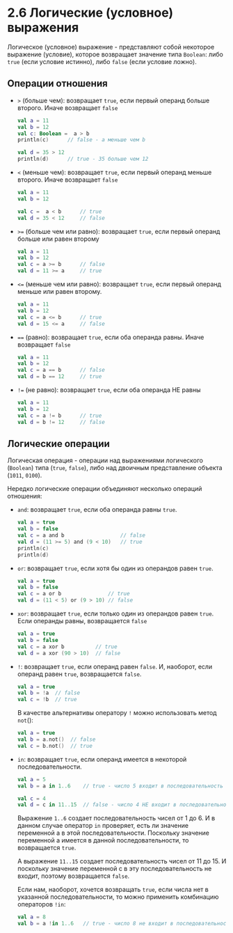 # 2.6 Логические (условное) выражения 

Логическое (условное) выражение - представляют собой некоторое выражение (условие), которое возвращает
значение типа `Boolean`: либо `true` (если условие истинно), либо `false` (если условие ложно).

## Операции отношения

- `>` (больше чем): возвращает `true`, если первый операнд больше второго. Иначе возвращает `false`

    ```kotlin
    val a = 11
    val b = 12
    val c: Boolean =  a > b
    println(c)      // false - a меньше чем b

    val d = 35 > 12
    println(d)      // true - 35 больше чем 12
    ```

- `<` (меньше чем): возвращает `true`, если первый операнд меньше второго. Иначе возвращает `false`

    ```kotlin
    val a = 11
    val b = 12
    
    val c =  a < b      // true
    val d = 35 < 12     // false
    ```

- `>=` (больше чем или равно): возвращает `true`, если первый операнд больше или равен второму

    ```kotlin
    val a = 11
    val b = 12
    val c = a >= b      // false
    val d = 11 >= a     // true
    ```

- `<=` (меньше чем или равно): возвращает `true`, если первый операнд меньше или равен второму.

    ```kotlin
    val a = 11
    val b = 12
    val c = a <= b      // true
    val d = 15 <= a     // false
    ```

- `==` (равно): возвращает `true`, если оба операнда равны. Иначе возвращает `false`

    ```kotlin
    val a = 11
    val b = 12
    val c = a == b      // false
    val d = b == 12     // true
    ```

- `!=` (не равно): возвращает `true`, если оба операнда НЕ равны

    ```kotlin
    val a = 11
    val b = 12
    val c = a != b      // true
    val d = b != 12     // false
    ```

## Логические операции

Логическая операция - операции над выражениями логического (`Boolean`) типа (`true`, `false`), либо над двоичным представление объекта (`1011`, `0100`).

Нередко логические операции объединяют несколько операций отношения:

- `and`: возвращает `true`, если оба операнда равны `true`.

    ```kotlin
    val a = true
    val b = false
    val c = a and b                  // false
    val d = (11 >= 5) and (9 < 10)   // true
    println(c)
    println(d)
    ```

- `or`: возвращает `true`, если хотя бы один из операндов равен `true`.

    ```kotlin
    val a = true
    val b = false
    val c = a or b               // true
    val d = (11 < 5) or (9 > 10) // false
    ```

- `xor`: возвращает `true`, если только один из операндов равен `true`. Если операнды равны, возвращается `false`

    ```kotlin
    val a = true
    val b = false
    val c = a xor b          // true
    val d = a xor (90 > 10)  // false
    ```

- `!`: возвращает `true`, если операнд равен `false`. И, наоборот, если операнд равен `true`, возвращается `false`.

    ```kotlin
    val a = true
    val b = !a  // false
    val c = !b  // true
    ```

    В качестве альтернативы оператору `!` можно использовать метод `not`():

    ```kotlin
    val a = true
    val b = a.not()  // false
    val c = b.not()  // true
    ```

- `in`: возвращает `true`, если операнд имеется в некоторой последовательности.

    ```kotlin
    val a = 5
    val b = a in 1..6    // true - число 5 входит в последовательность от 1 до 6

    val c = 4
    val d = c in 11..15  // false - число 4 НЕ входит в последовательность от 11 до 15
    ```

    Выражение `1..6` создает последовательность чисел от 1 до 6. И в данном случае оператор `in` проверяет, есть ли значение переменной a в этой последовательности. Поскольку значение переменной a имеется в данной последовательности, то возвращается `true`. 

    А выражение `11..15` создает последовательность чисел от 11 до 15. И поскольку значение переменной с в эту последовательность не входит, поэтому возвращается `false`. 

    Если нам, наоборот, хочется возвращать `true`, если числа нет в указанной последовательности, то можно применить комбинацию операторов `!in`:

    ```kotlin
    val a = 8
    val b = a !in 1..6   // true - число 8 не входит в последовательность от 1 до 6
    ```
